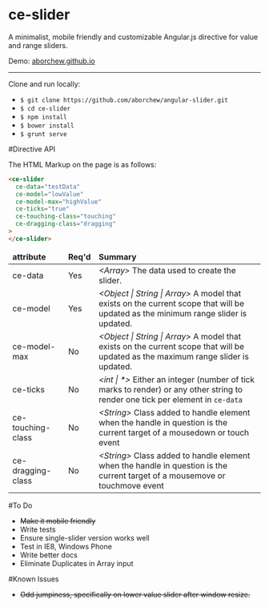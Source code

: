ce-slider
==========================

A minimalist, mobile friendly and customizable Angular.js directive for value and range sliders.

Demo: [aborchew.github.io](http://aborchew.github.io/ce-slider)

---------------

Clone and run locally: 

 * `$ git clone https://github.com/aborchew/angular-slider.git`
 * `$ cd ce-slider`
 * `$ npm install`
 * `$ bower install`
 * `$ grunt serve`

#Directive API

The HTML Markup on the page is as follows:
````HTML
<ce-slider
  ce-data="testData"
  ce-model="lowValue"
  ce-model-max="highValue"
  ce-ticks="true"
  ce-touching-class="touching"
  ce-dragging-class="dragging"
>
</ce-slider>
````

<table>
    <thead>
		<tr>
        	<td><b>attribute</b></td>
        	<td><b>Req'd</b></td>
			<td><b>Summary</b></td>
   		</tr>
	</thead>
	<tbody>
		<tr>
        	<td>ce-data</td>
        	<td>Yes</td>
			<td><i>&lt;Array&gt;</i> The data used to create the slider.</td>
   		</tr>
		<tr>
        	<td>ce-model</td>
        	<td>Yes</td>
			<td><i>&lt;Object | String | Array&gt;</i> A model that exists on the current scope that will be updated as the minimum range slider is updated.</td>
   		</tr>
		<tr>
        	<td>ce-model-max</td>
        	<td>No</td>
			<td><i>&lt;Object | String | Array&gt;</i> A model that exists on the current scope that will be updated as the maximum range slider is updated.</td>
   		</tr>
		<tr>
        	<td>ce-ticks</td>
        	<td>No</td>
			<td><i>&lt;int | *&gt;</i> Either an integer (number of tick marks to render) or any other string to render one tick per element in <code>ce-data</code></td>
   		</tr>
		<tr>
        	<td>ce-touching-class</td>
        	<td>No</td>
			<td><i>&lt;String&gt;</i> Class added to handle element when the handle in question is the current target of a mousedown or touch event</td>
   		</tr>
		<tr>
        	<td>ce-dragging-class</td>
        	<td>No</td>
			<td><i>&lt;String&gt;</i> Class added to handle element when the handle in question is the current target of a mousemove or touchmove event</td>
   		</tr>
	</tbody>
</table>

#To Do

 * ~~Make it mobile friendly~~
 * Write tests
 * Ensure single-slider version works well
 * Test in IE8, Windows Phone
 * Write better docs
 * Eliminate Duplicates in Array input

#Known Issues

 * ~~Odd jumpiness, specifically on lower value slider after window resize.~~
